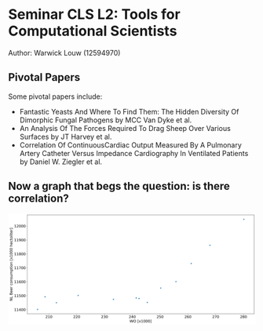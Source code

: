 # Seminar CLS L2: Tools for Computational Scientists

Author: Warwick Louw (12594970)

## Pivotal Papers
Some pivotal papers include:

 * Fantastic Yeasts And Where To Find Them: The Hidden Diversity Of Dimorphic Fungal Pathogens by MCC Van Dyke et al.
 * An Analysis Of The Forces Required To Drag Sheep Over Various Surfaces by JT Harvey et al.
 * Correlation Of ContinuousCardiac Output Measured By A Pulmonary Artery Catheter Versus Impedance Cardiography In Ventilated Patients by Daniel W. Ziegler et al. 

## Now a graph that begs the question: is there correlation?

![Is there correlation?](istherecorrelation.png "is there correlation")
